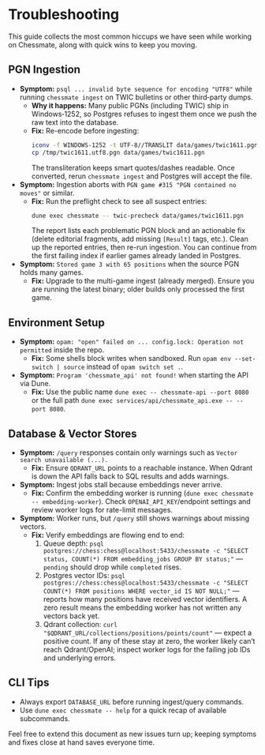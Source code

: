 # Troubleshooting

This guide collects the most common hiccups we have seen while working on Chessmate, along with quick wins to keep you moving.

## PGN Ingestion
- **Symptom:** `psql ... invalid byte sequence for encoding "UTF8"` while running `chessmate ingest` on TWIC bulletins or other third‑party dumps.
  - **Why it happens:** Many public PGNs (including TWIC) ship in Windows‑1252, so Postgres refuses to ingest them once we push the raw text into the database.
  - **Fix:** Re-encode before ingesting:
    ```sh
    iconv -f WINDOWS-1252 -t UTF-8//TRANSLIT data/games/twic1611.pgn > /tmp/twic1611.utf8.pgn
    cp /tmp/twic1611.utf8.pgn data/games/twic1611.pgn
    ```
    The transliteration keeps smart quotes/dashes readable. Once converted, rerun `chessmate ingest` and Postgres will accept the file.
- **Symptom:** Ingestion aborts with `PGN game #315 "PGN contained no moves"` or similar.
  - **Fix:** Run the preflight check to see all suspect entries:
    ```sh
    dune exec chessmate -- twic-precheck data/games/twic1611.pgn
    ```
    The report lists each problematic PGN block and an actionable fix (delete editorial fragments, add missing `[Result]` tags, etc.). Clean up the reported entries, then re-run ingestion. You can continue from the first failing index if earlier games already landed in Postgres.
- **Symptom:** `Stored game 3 with 65 positions` when the source PGN holds many games.
  - **Fix:** Upgrade to the multi-game ingest (already merged). Ensure you are running the latest binary; older builds only processed the first game.

## Environment Setup
- **Symptom:** `opam: "open" failed on ... config.lock: Operation not permitted` inside the repo.
  - **Fix:** Some shells block writes when sandboxed. Run `opam env --set-switch | source` instead of `opam switch set .`.
- **Symptom:** `Program 'chessmate_api' not found!` when starting the API via Dune.
  - **Fix:** Use the public name `dune exec -- chessmate-api --port 8080` or the full path `dune exec services/api/chessmate_api.exe -- --port 8080`.

## Database & Vector Stores
- **Symptom:** `/query` responses contain only warnings such as `Vector search unavailable (...).`
  - **Fix:** Ensure `QDRANT_URL` points to a reachable instance. When Qdrant is down the API falls back to SQL results and adds warnings.
- **Symptom:** Ingest jobs stall because embeddings never arrive.
  - **Fix:** Confirm the embedding worker is running (`dune exec chessmate -- embedding-worker`). Check `OPENAI_API_KEY`/endpoint settings and review worker logs for rate-limit messages.
- **Symptom:** Worker runs, but `/query` still shows warnings about missing vectors.
  - **Fix:** Verify embeddings are flowing end to end:
    1. Queue depth: `psql postgres://chess:chess@localhost:5433/chessmate -c "SELECT status, COUNT(*) FROM embedding_jobs GROUP BY status;"` — `pending` should drop while `completed` rises.
    2. Postgres vector IDs: `psql postgres://chess:chess@localhost:5433/chessmate -c "SELECT COUNT(*) FROM positions WHERE vector_id IS NOT NULL;"` — reports how many positions have received vector identifiers. A zero result means the embedding worker has not written any vectors back yet.
    3. Qdrant collection: `curl "$QDRANT_URL/collections/positions/points/count"` — expect a positive count.
    If any of these stay at zero, the worker likely can’t reach Qdrant/OpenAI; inspect worker logs for the failing job IDs and underlying errors.

## CLI Tips
- Always export `DATABASE_URL` before running ingest/query commands.
- Use `dune exec chessmate -- help` for a quick recap of available subcommands.

Feel free to extend this document as new issues turn up; keeping symptoms and fixes close at hand saves everyone time.
